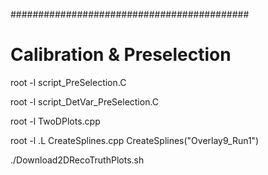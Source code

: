 
###########################################

# Calibration & Preselection

root -l script_PreSelection.C

root -l script_DetVar_PreSelection.C

root -l TwoDPlots.cpp

root -l
.L CreateSplines.cpp
CreateSplines("Overlay9_Run1")

./Download2DRecoTruthPlots.sh
